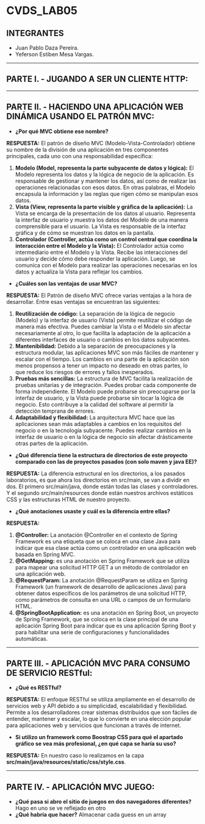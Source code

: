 # CVDS_LAB05

## INTEGRANTES
- Juan Pablo Daza Pereira.
- Yeferson Estiben Mesa Vargas.
-------------------------------------
## PARTE I. - JUGANDO A SER UN CLIENTE HTTP:

-------------------------------------

## PARTE II. - HACIENDO UNA APLICACIÓN WEB DINÁMICA USANDO EL PATRÓN MVC:

- **¿Por qué MVC obtiene ese nombre?**

**RESPUESTA:** El patrón de diseño MVC (Modelo-Vista-Controlador) obtiene su nombre de la división de una aplicación en tres componentes principales, cada uno con una responsabilidad específica:
1. **Modelo (Model, representa la parte subyacente de datos y lógica):** El Modelo representa los datos y la lógica de negocio de la aplicación. Es responsable de gestionar y mantener los datos, así como de realizar las operaciones relacionadas con esos datos. En otras palabras, el Modelo encapsula la información y las reglas que rigen cómo se manipulan esos datos.
2. **Vista (View, representa la parte visible y gráfica de la aplicación):** La Vista se encarga de la presentación de los datos al usuario. Representa la interfaz de usuario y muestra los datos del Modelo de una manera comprensible para el usuario. La Vista es responsable de la interfaz gráfica y de cómo se muestran los datos en la pantalla.
3. **Controlador (Controller, actúa como un control central que coordina la interacción entre el Modelo y la Vista):** El Controlador actúa como intermediario entre el Modelo y la Vista. Recibe las interacciones del usuario y decide cómo debe responder la aplicación. Luego, se comunica con el Modelo para realizar las operaciones necesarias en los datos y actualiza la Vista para reflejar los cambios.

- **¿Cuáles son las ventajas de usar MVC?**

**RESPUESTA:** El Patrón de diseño MVC ofrece varias ventajas a la hora de desarrollar. Entre esas ventajas se encuentran las siguientes:

1. **Reutilización de código:** La separación de la lógica de negocio (Modelo) y la interfaz de usuario (Vista) permite reutilizar el código de manera más efectiva. Puedes cambiar la Vista o el Modelo sin afectar necesariamente al otro, lo que facilita la adaptación de la aplicación a diferentes interfaces de usuario o cambios en los datos subyacentes.
2. **Mantenibilidad:** Debido a la separación de preocupaciones y la estructura modular, las aplicaciones MVC son más fáciles de mantener y escalar con el tiempo. Los cambios en una parte de la aplicación son menos propensos a tener un impacto no deseado en otras partes, lo que reduce los riesgos de errores y fallos inesperados.
3. **Pruebas más sencillas:** La estructura de MVC facilita la realización de pruebas unitarias y de integración. Puedes probar cada componente de forma independiente. El Modelo puede probarse sin preocuparse por la interfaz de usuario, y la Vista puede probarse sin tocar la lógica de negocio. Esto contribuye a la calidad del software al permitir la detección temprana de errores.
4. **Adaptabilidad y flexibilidad:** La arquitectura MVC hace que las aplicaciones sean más adaptables a cambios en los requisitos del negocio o en la tecnología subyacente. Puedes realizar cambios en la interfaz de usuario o en la lógica de negocio sin afectar drásticamente otras partes de la aplicación.

- **¿Qué diferencia tiene la estructura de directorios de este proyecto comparado con las de proyectos pasados (con solo maven y java EE)?**

**RESPUESTA:** La diferencia estructural en los directorios, a los pasados laboratorios, es que ahora los directorios en src/main, se van a dividir en dos. El primero src/main/java, donde están todas las clases y controladores. Y el segundo src/main/resources donde están nuestros archivos estáticos CSS y las estructuras HTML de nuestro proyecto.

- **¿Qué anotaciones usaste y cuál es la diferencia entre ellas?**

**RESPUESTA:**
1. **@Controller:** La anotación @Controller en el contexto de Spring Framework es una etiqueta que se coloca en una clase Java para indicar que esa clase actúa como un controlador en una aplicación web basada en Spring MVC.
2. **@GetMapping:** es una anotación en Spring Framework que se utiliza para mapear una solicitud HTTP GET a un método de controlador en una aplicación web.
3. **@RequestParam:** La anotación @RequestParam se utiliza en Spring Framework (un framework de desarrollo de aplicaciones Java) para obtener datos específicos de los parámetros de una solicitud HTTP, como parámetros de consulta en una URL o campos de un formulario HTML.
4. **@SpringBootApplication:** es una anotación en Spring Boot, un proyecto de Spring Framework, que se coloca en la clase principal de una aplicación Spring Boot para indicar que es una aplicación Spring Boot y para habilitar una serie de configuraciones y funcionalidades automáticas.

-------------------------------------
## PARTE III. - APLICACIÓN MVC PARA CONSUMO DE SERVICIO RESTful:

- **¿Qué es RESTful?**

**RESPUESTA:** El enfoque RESTful se utiliza ampliamente en el desarrollo de servicios web y API debido a su simplicidad, escalabilidad y flexibilidad. Permite a los desarrolladores crear sistemas distribuidos que son fáciles de entender, mantener y escalar, lo que lo convierte en una elección popular para aplicaciones web y servicios que funcionan a través de internet.


- **Si utilizo un framework como Boostrap CSS para qué el apartado gráfico se vea más profesional, ¿en qué capa se haría su uso?**

**RESPUESTA:** En nuestro caso lo realizamos en la capa **src/main/java/resources/static/css/style.css**.

-------------------------------------
## PARTE IV. - APLICACIÓN MVC JUEGO:

- **¿Qué pasa si abro el sitio de juegos en dos navegadores diferentes?** Hago en uno se ve reflejado en otro
- **¿Qué habría que hacer?** Almacenar cada guess en un array